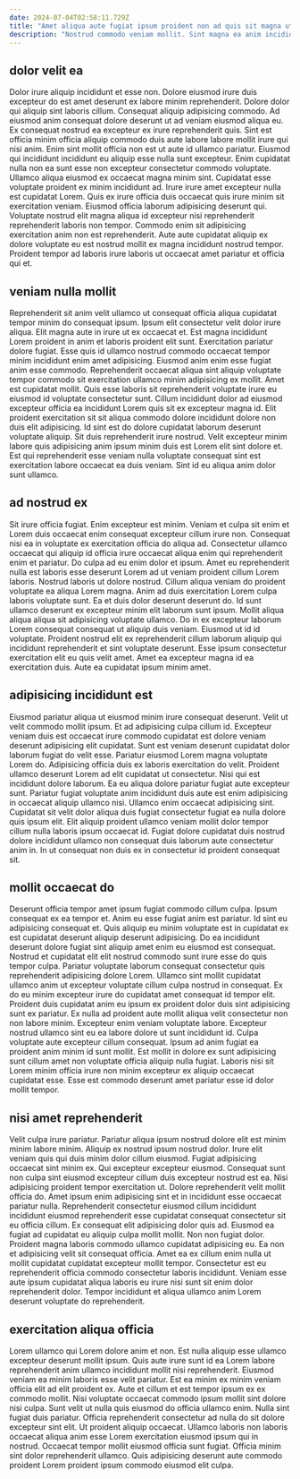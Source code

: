 ```yaml
---
date: 2024-07-04T02:58:11.729Z
title: "Amet aliqua aute fugiat ipsum proident non ad quis sit magna ut nulla."
description: "Nostrud commodo veniam mollit. Sint magna ea anim incididunt voluptate proident."
---
```



## dolor velit ea

Dolor irure aliquip incididunt et esse non. Dolore eiusmod irure duis excepteur do est amet deserunt ex labore minim reprehenderit. Dolore dolor qui aliquip sint laboris cillum. Consequat aliquip adipisicing commodo. Ad eiusmod anim consequat dolore deserunt ut ad veniam eiusmod aliqua eu. Ex consequat nostrud ea excepteur ex irure reprehenderit quis. Sint est officia minim officia aliquip commodo duis aute labore labore mollit irure qui nisi anim.
Enim sint mollit officia non est ut aute id ullamco pariatur. Eiusmod qui incididunt incididunt eu aliquip esse nulla sunt excepteur. Enim cupidatat nulla non ea sunt esse non excepteur consectetur commodo voluptate. Ullamco aliqua eiusmod ex occaecat magna minim sint.
Cupidatat esse voluptate proident ex minim incididunt ad. Irure irure amet excepteur nulla est cupidatat Lorem. Quis ex irure officia duis occaecat quis irure minim sit exercitation veniam. Eiusmod officia laborum adipisicing deserunt qui. Voluptate nostrud elit magna aliqua id excepteur nisi reprehenderit reprehenderit laboris non tempor. Commodo enim sit adipisicing exercitation anim non est reprehenderit. Aute aute cupidatat aliquip ex dolore voluptate eu est nostrud mollit ex magna incididunt nostrud tempor. Proident tempor ad laboris irure laboris ut occaecat amet pariatur et officia qui et.

## veniam nulla mollit

Reprehenderit sit anim velit ullamco ut consequat officia aliqua cupidatat tempor minim do consequat ipsum. Ipsum elit consectetur velit dolor irure aliqua. Elit magna aute in irure ut ex occaecat et. Est magna incididunt Lorem proident in anim et laboris proident elit sunt.
Exercitation pariatur dolore fugiat. Esse quis id ullamco nostrud commodo occaecat tempor minim incididunt enim amet adipisicing. Eiusmod anim enim esse fugiat anim esse commodo. Reprehenderit occaecat aliqua sint aliquip voluptate tempor commodo sit exercitation ullamco minim adipisicing ex mollit. Amet est cupidatat mollit. Quis esse laboris sit reprehenderit voluptate irure eu eiusmod id voluptate consectetur sunt. Cillum incididunt dolor ad eiusmod excepteur officia ea incididunt Lorem quis sit ex excepteur magna id.
Elit proident exercitation sit sit aliqua commodo dolore incididunt dolore non duis elit adipisicing. Id sint est do dolore cupidatat laborum deserunt voluptate aliquip. Sit duis reprehenderit irure nostrud. Velit excepteur minim labore quis adipisicing anim ipsum minim duis est Lorem elit sint dolore et. Est qui reprehenderit esse veniam nulla voluptate consequat sint est exercitation labore occaecat ea duis veniam. Sint id eu aliqua anim dolor sunt ullamco.

## ad nostrud ex

Sit irure officia fugiat. Enim excepteur est minim. Veniam et culpa sit enim et Lorem duis occaecat enim consequat excepteur cillum irure non. Consequat nisi ea in voluptate ex exercitation officia do aliqua ad. Consectetur ullamco occaecat qui aliquip id officia irure occaecat aliqua enim qui reprehenderit enim et pariatur. Do culpa ad eu enim dolor et ipsum. Amet eu reprehenderit nulla est laboris esse deserunt Lorem ad ut veniam proident cillum Lorem laboris.
Nostrud laboris ut dolore nostrud. Cillum aliqua veniam do proident voluptate ea aliqua Lorem magna. Anim ad duis exercitation Lorem culpa laboris voluptate sunt. Ea et duis dolor deserunt deserunt do. Id sunt ullamco deserunt ex excepteur minim elit laborum sunt ipsum. Mollit aliqua aliqua aliqua sit adipisicing voluptate ullamco. Do in ex excepteur laborum Lorem consequat consequat ut aliquip duis veniam.
Eiusmod ut id id voluptate. Proident nostrud elit ex reprehenderit cillum laborum aliquip qui incididunt reprehenderit et sint voluptate deserunt. Esse ipsum consectetur exercitation elit eu quis velit amet. Amet ea excepteur magna id ea exercitation duis. Aute ea cupidatat ipsum minim amet.

## adipisicing incididunt est

Eiusmod pariatur aliqua ut eiusmod minim irure consequat deserunt. Velit ut velit commodo mollit ipsum. Et ad adipisicing culpa cillum id. Excepteur veniam duis est occaecat irure commodo cupidatat est dolore veniam deserunt adipisicing elit cupidatat. Sunt est veniam deserunt cupidatat dolor laborum fugiat do velit esse. Pariatur eiusmod Lorem magna voluptate Lorem do. Adipisicing officia duis ex laboris exercitation do velit.
Proident ullamco deserunt Lorem ad elit cupidatat ut consectetur. Nisi qui est incididunt dolore laborum. Ea eu aliqua dolore pariatur fugiat aute excepteur sunt. Pariatur fugiat voluptate anim incididunt duis aute est enim adipisicing in occaecat aliquip ullamco nisi. Ullamco enim occaecat adipisicing sint.
Cupidatat sit velit dolor aliqua duis fugiat consectetur fugiat ea nulla dolore quis ipsum elit. Elit aliquip proident ullamco veniam mollit dolor tempor cillum nulla laboris ipsum occaecat id. Fugiat dolore cupidatat duis nostrud dolore incididunt ullamco non consequat duis laborum aute consectetur anim in. In ut consequat non duis ex in consectetur id proident consequat sit.

## mollit occaecat do

Deserunt officia tempor amet ipsum fugiat commodo cillum culpa. Ipsum consequat ex ea tempor et. Anim eu esse fugiat anim est pariatur. Id sint eu adipisicing consequat et.
Quis aliquip eu minim voluptate est in cupidatat ex est cupidatat deserunt aliquip deserunt adipisicing. Do ea incididunt deserunt dolore fugiat sint aliquip amet enim eu eiusmod est consequat. Nostrud et cupidatat elit elit nostrud commodo sunt irure esse do quis tempor culpa. Pariatur voluptate laborum consequat consectetur quis reprehenderit adipisicing dolore Lorem. Ullamco sint mollit cupidatat ullamco anim ut excepteur voluptate cillum culpa nostrud in consequat. Ex do eu minim excepteur irure do cupidatat amet consequat id tempor elit. Proident duis cupidatat anim eu ipsum ex proident dolor duis sint adipisicing sunt ex pariatur.
Ex nulla ad proident aute mollit aliqua velit consectetur non non labore minim. Excepteur enim veniam voluptate labore. Excepteur nostrud ullamco sint eu ea labore dolore ut sunt incididunt id. Culpa voluptate aute excepteur cillum consequat. Ipsum ad anim fugiat ea proident anim minim id sunt mollit. Est mollit in dolore ex sunt adipisicing sunt cillum amet non voluptate officia aliquip nulla fugiat. Laboris nisi sit Lorem minim officia irure non minim excepteur ex aliquip occaecat cupidatat esse. Esse est commodo deserunt amet pariatur esse id dolor mollit tempor.

## nisi amet reprehenderit

Velit culpa irure pariatur. Pariatur aliqua ipsum nostrud dolore elit est minim minim labore minim. Aliquip ex nostrud ipsum nostrud dolor. Irure elit veniam quis qui duis minim dolor cillum eiusmod. Fugiat adipisicing occaecat sint minim ex. Qui excepteur excepteur eiusmod.
Consequat sunt non culpa sint eiusmod excepteur cillum duis excepteur nostrud est ea. Nisi adipisicing proident tempor exercitation ut. Dolore reprehenderit velit mollit officia do. Amet ipsum enim adipisicing sint et in incididunt esse occaecat pariatur nulla. Reprehenderit consectetur eiusmod cillum incididunt incididunt eiusmod reprehenderit esse cupidatat consequat consectetur sit eu officia cillum. Ex consequat elit adipisicing dolor quis ad. Eiusmod ea fugiat ad cupidatat eu aliquip culpa mollit mollit.
Non non fugiat dolor. Proident magna laboris commodo ullamco cupidatat adipisicing eu. Ea non et adipisicing velit sit consequat officia. Amet ea ex cillum enim nulla ut mollit cupidatat cupidatat excepteur mollit tempor. Consectetur est eu reprehenderit officia commodo consectetur laboris incididunt. Veniam esse aute ipsum cupidatat aliqua laboris eu irure nisi sunt sit enim dolor reprehenderit dolor. Tempor incididunt et aliqua ullamco anim Lorem deserunt voluptate do reprehenderit.

## exercitation aliqua officia

Lorem ullamco qui Lorem dolore anim et non. Est nulla aliquip esse ullamco excepteur deserunt mollit ipsum. Quis aute irure sunt id ea Lorem labore reprehenderit anim ullamco incididunt mollit nisi reprehenderit. Eiusmod veniam ea minim laboris esse velit pariatur. Est ea minim ex minim veniam officia elit ad elit proident ex.
Aute et cillum et est tempor ipsum ex ex commodo mollit. Nisi voluptate occaecat commodo ipsum mollit sint dolore nisi culpa. Sunt velit ut nulla quis eiusmod do officia ullamco enim. Nulla sint fugiat duis pariatur. Officia reprehenderit consectetur ad nulla do sit dolore excepteur sint elit.
Ut proident aliquip occaecat. Ullamco laboris non laboris occaecat aliqua anim esse Lorem exercitation eiusmod ipsum qui in nostrud. Occaecat tempor mollit eiusmod officia sunt fugiat. Officia minim sint dolor reprehenderit ullamco. Quis adipisicing deserunt aute commodo proident Lorem proident ipsum commodo eiusmod elit culpa.


